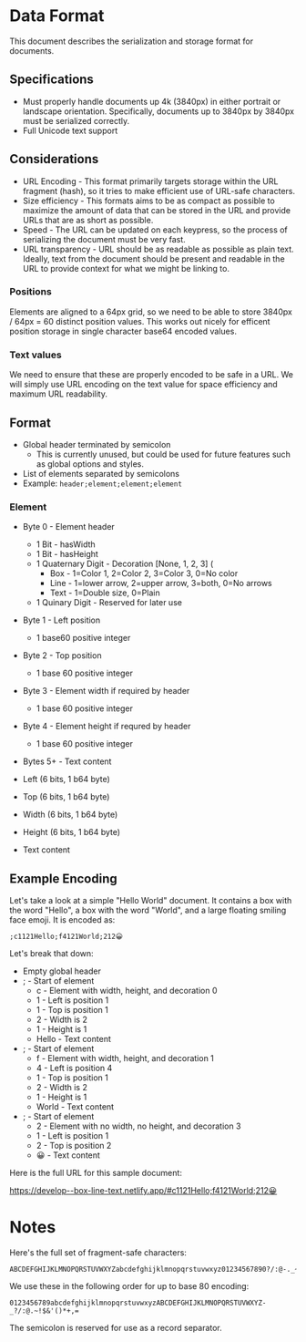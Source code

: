 Data Format
===========

This document describes the serialization and storage format for documents.

Specifications
--------------

- Must properly handle documents up 4k (3840px) in either portrait or landscape orientation. Specifically, documents up to 3840px by 3840px must be serialized correctly.
- Full Unicode text support

Considerations
--------------

- URL Encoding - This format primarily targets storage within the URL fragment (hash), so it tries to make efficient use of URL-safe characters.
- Size efficiency - This formats aims to be as compact as possible to maximize the amount of data that can be stored in the URL and provide URLs that are as short as possible.
- Speed - The URL can be updated on each keypress, so the process of serializing the document must be very fast.
- URL transparency - URL should be as readable as possible as plain text. Ideally, text from the document should be present and readable in the URL to provide context for what we might be linking to.

### Positions

Elements are aligned to a 64px grid, so we need to be able to store 3840px / 64px = 60 distinct position values. This works out nicely for efficent position storage in single character base64 encoded values.

### Text values

We need to ensure that these are properly encoded to be safe in a URL. We will simply use URL encoding on the text value for space efficiency and maximum URL readability.

Format
------

- Global header terminated by semicolon
    - This is currently unused, but could be used for future features such as global options and styles.
- List of elements separated by semicolons
- Example: `header;element;element;element`

### Element

- Byte 0 - Element header
    - 1 Bit - hasWidth
    - 1 Bit - hasHeight
    - 1 Quaternary Digit - Decoration [None, 1, 2, 3] (
      - Box - 1=Color 1, 2=Color 2, 3=Color 3, 0=No color
      - Line - 1=lower arrow, 2=upper arrow, 3=both, 0=No arrows
      - Text - 1=Double size, 0=Plain
    - 1 Quinary Digit - Reserved for later use
- Byte 1 - Left position
    - 1 base60 positive integer
- Byte 2 - Top position
    - 1 base 60 positive integer
- Byte 3 - Element width if required by header
    - 1 base 60 positive integer
- Byte 4 - Element height if requred by header
    - 1 base 60 positive integer
- Bytes 5+ - Text content

- Left (6 bits, 1 b64 byte)
- Top (6 bits, 1 b64 byte)
- Width (6 bits, 1 b64 byte)
- Height (6 bits, 1 b64 byte)
- Text content

Example Encoding
----------------

Let's take a look at a simple "Hello World" document. It contains a box with the word "Hello", a box with the word "World", and a large floating smiling face emoji. It is encoded as:

    ;c1121Hello;f4121World;212😀

Let's break that down:

- Empty global header
- ; - Start of element
    - c - Element with width, height, and decoration 0
    - 1 - Left is position 1
    - 1 - Top is position 1
    - 2 - Width is 2
    - 1 - Height is 1
    - Hello - Text content
- ; - Start of element
    - f - Element with width, height, and decoration 1
    - 4 - Left is position 4
    - 1 - Top is position 1
    - 2 - Width is 2
    - 1 - Height is 1
    - World - Text content
- ; - Start of element
    - 2 - Element with no width, no height, and decoration 3
    - 1 - Left is position 1
    - 2 - Top is position 2
    - 😀 - Text content

Here is the full URL for this sample document:

https://develop--box-line-text.netlify.app/#c1121Hello;f4121World;212😀


Notes
=====

Here's the full set of fragment-safe characters:

    ABCDEFGHIJKLMNOPQRSTUVWXYZabcdefghijklmnopqrstuvwxyz01234567890?/:@-._~!$&'()*+,;=
We use these in the following order for up to base 80 encoding:

```0123456789abcdefghijklmnopqrstuvwxyzABCDEFGHIJKLMNOPQRSTUVWXYZ-_?/:@.~!$&'()*+,=```

The semicolon is reserved for use as a record separator.